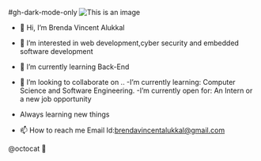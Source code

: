 #gh-dark-mode-only
![This is an image](https://freesvg.org/img/1540364457.png)
- 👋 Hi, I’m Brenda Vincent Alukkal


- 👀 I’m interested in web development,cyber security and embedded software development
- 🌱 I’m currently learning Back-End
- 💞️ I’m looking to collaborate on ..
-I’m currently learning: Computer Science and Software Engineering.
-I’m currently open for: An Intern or a new job opportunity
- Always learning new things
- 📫 How to reach me 
Email Id:brendavincentalukkal@gmail.com

@octocat 📖
